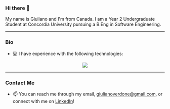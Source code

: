 ### Hi there 👋

My name is Giuliano and I'm from Canada. I am a Year 2 Undergraduate Student at Concordia University pursuing a B.Eng in Software Engineering.

<hr>

### Bio
- 💻 I have experience with the following technologies:
<p align="center">
  <a href="Skill_Icons - Java, Javascript, TypeScript, Svelte, React, Next.js, Node.js, Express.js, Python, PostgreSQL, Linux">
    <img src="https://skillicons.dev/icons?i=java,javascript,typescript,svelte,react,nextjs,nodejs,express,python,postgres,linux" />
  </a>
</p>

<hr>

### Contact Me
- 📫 You can reach me through my email, giulianoverdone@gmail.com, or connect with me on [LinkedIn](https://www.linkedin.com/in/giuliano-verdone-33186921b/)!
